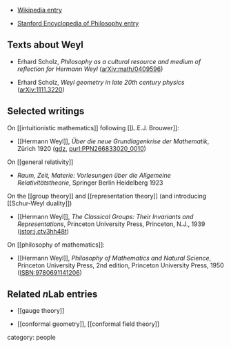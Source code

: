 
* [Wikipedia entry](http://en.wikipedia.org/wiki/Hermann_Weyl)

* [Stanford Encyclopedia of Philosophy entry](https://plato.stanford.edu/entries/weyl/)

## Texts about Weyl

* Erhard Scholz, _Philosophy as a cultural resource and medium of reflection for Hermann Weyl_ ([arXiv:math/0409596](http://arxiv.org/abs/math/0409596))

* Erhard Scholz, _Weyl geometry in late 20th century physics_ ([arXiv:1111.3220](http://arxiv.org/abs/1111.3220))


## Selected writings

On [[intuitionistic mathematics]] following [[L.E.J. Brouwer]]:

* [[Hermann Weyl]], *Über die neue Grundlagenkrise der Mathematik*, Zürich 1920 ([gdz](https://gdz.sub.uni-goettingen.de/id/PPN266833020_0010?tify={%22pages%22:[45],%22panX%22:0.525,%22panY%22:0.381,%22view%22:%22info%22,%22zoom%22:0.659}), [purl:PPN266833020_0010](http://resolver.sub.uni-goettingen.de/purl?PPN266833020_0010))

On [[general relativity]]

* _Raum, Zeit, Materie: Vorlesungen &#252;ber die Allgemeine Relativit&#228;tstheorie_, Springer Berlin Heidelberg 1923 

On the [[group theory]] and [[representation theory]] (and introducing [[Schur-Weyl duality]])

* [[Hermann Weyl]],  *The Classical Groups:  Their Invariants and Representations*,  Princeton University Press, Princeton, N.J., 1939 ([jstor:j.ctv3hh48t](https://www.jstor.org/stable/j.ctv3hh48t))

On [[philosophy of mathematics]]:

* [[Hermann Weyl]], _Philosophy of Mathematics and Natural Science_, Princeton University Press, 2nd edition, Princeton University Press, 1950 ([ISBN:9780691141206](https://press.princeton.edu/books/paperback/9780691141206/philosophy-of-mathematics-and-natural-science))




## Related $n$Lab entries

* [[gauge theory]]

* [[conformal geometry]], [[conformal field theory]]

category: people